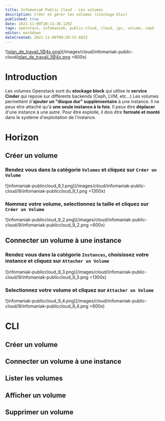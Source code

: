 ```yaml
---
title: Infomaniak Public Cloud - Les volumes
description: Créer et gérer les volumes (stockage bloc)
published: true
date: 2021-11-09T10:11:38.120Z
tags: openstack, infomaniak, public-cloud, cloud, ipc, volume, ceph
editor: markdown
dateCreated: 2021-11-09T09:28:55.603Z
---
```


![plan_de_travail_1@4x.png](/images/cloud/infomaniak-public-cloud/plan_de_travail_1@4x.png =600x)

# Introduction
Les volumes Openstack sont du **stockage block** qui utilise le **service Cinder** qui repose sur différents backends (Ceph, LVM, etc...)
Les volumes permettent d'**ajouter un "disque dur" supplémentaire** à une instance.
Il ne peux etre attaché qu'à **une seule instance à la fois**.
Il peux être **déplacer** d'une instance à une autre.
Pour être exploité, il dois être **formaté et monté** dans le système d'exploitation de l'instance.

# Horizon
## Créer un volume
### Rendez vous dans la catégorie `Volumes` et cliquez sur `Créer un Volume`
![infomaniak-publiccloud_9_1.png](/images/cloud/infomaniak-public-cloud/9/infomaniak-publiccloud_9_1.png =1300x)
### Nommez votre volume, selectionnez la taille et cliquez sur `Créer un Volume`
![infomaniak-publiccloud_9_2.png](/images/cloud/infomaniak-public-cloud/9/infomaniak-publiccloud_9_2.png =600x)


## Connecter un volume à une instance
### Rendez vous dans la catégorie `Instances`, choisissez votre instance et cliquez sur `Attacher un Volume`
![infomaniak-publiccloud_9_3.png](/images/cloud/infomaniak-public-cloud/9/infomaniak-publiccloud_9_3.png =1300x)

### Selectionnez votre volume et cliquez sur `Attacher un Volume`
![infomaniak-publiccloud_9_4.png](/images/cloud/infomaniak-public-cloud/9/infomaniak-publiccloud_9_4.png =600x)


# CLI
## Créer un volume
## Connecter un volume à une instance

## Lister les volumes
## Afficher un volume
## Supprimer un volume